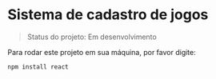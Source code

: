 # Sistema de cadastro de jogos

> Status do projeto: Em desenvolvimento

Para rodar este projeto em sua máquina, por favor digite:

```
npm install react
```
